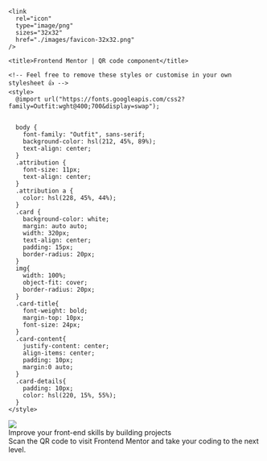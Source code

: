 
<html lang="en">
  <head>
    <meta charset="UTF-8" />
    <meta name="viewport" content="width=device-width, initial-scale=1.0" />
    <!-- displays site properly based on user's device -->

    <link
      rel="icon"
      type="image/png"
      sizes="32x32"
      href="./images/favicon-32x32.png"
    />

    <title>Frontend Mentor | QR code component</title>

    <!-- Feel free to remove these styles or customise in your own stylesheet 👍 -->
    <style>
      @import url("https://fonts.googleapis.com/css2?family=Outfit:wght@400;700&display=swap");


      body {
        font-family: "Outfit", sans-serif;
        background-color: hsl(212, 45%, 89%);
        text-align: center;
      }
      .attribution {
        font-size: 11px;
        text-align: center;
      }
      .attribution a {
        color: hsl(228, 45%, 44%);
      }
      .card {
        background-color: white;
        margin: auto auto;
        width: 320px;
        text-align: center;
        padding: 15px;
        border-radius: 20px;
      }
      img{
        width: 100%; 
        object-fit: cover;
        border-radius: 20px;
      }
      .card-title{
        font-weight: bold;
        margin-top: 10px;
        font-size: 24px;
      }
      .card-content{
        justify-content: center;
        align-items: center;
        padding: 10px;
        margin:0 auto;
      }
      .card-details{
        padding: 10px;
        color: hsl(220, 15%, 55%);
      }
    </style>
  </head>
  <body>
    <div class="card">
      <div class="card-image">
        <img src="![image-qr-code](https://user-images.githubusercontent.com/57553679/151673854-b9045c81-172a-4717-b648-e0b5990a4732.png)
" />
      </div>
      <div class="card-content">
        <div class="card-title">
          Improve your front-end skills by building projects
        </div>
        <div class="card-details">
          Scan the QR code to visit Frontend Mentor and take your coding to the
          next level.
        </div>
      </div>
    </div>
  </body>
</html>
